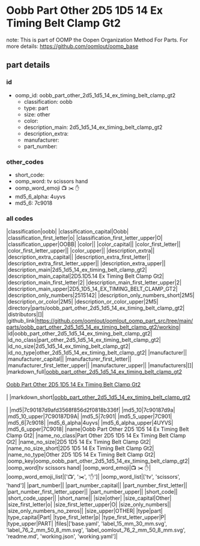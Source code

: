 # Oobb Part Other 2D5 1D5 14 Ex Timing Belt Clamp Gt2  

note: This is part of OOMP the Oopen Organization Method For Parts. For more details: https://github.com/oomlout/oomp_base

##  part details





### id
* oomp_id: oobb_part_other_2d5_1d5_14_ex_timing_belt_clamp_gt2
  * classification: oobb
  * type: part
  * size: other
  * color: 
  * description_main: 2d5_1d5_14_ex_timing_belt_clamp_gt2
  * description_extra: 
  * manufacturer: 
  * part_number: 

### other_codes
* short_code: 
* oomp_word: tv scissors hand
* oomp_word_emoji :tv: :scissors: :hand:
* md5_6_alpha: 4uyvs
* md5_6: 7c9018

### all codes 
|classification|oobb|
|classification_capital|Oobb|
|classification_first_letter|o|
|classification_first_letter_upper|O|
|classification_upper|OOBB|
|color||
|color_capital||
|color_first_letter||
|color_first_letter_upper||
|color_upper||
|description_extra||
|description_extra_capital||
|description_extra_first_letter||
|description_extra_first_letter_upper||
|description_extra_upper||
|description_main|2d5_1d5_14_ex_timing_belt_clamp_gt2|
|description_main_capital|2D5.1D5.14 Ex Timing Belt Clamp Gt2|
|description_main_first_letter|2|
|description_main_first_letter_upper|2|
|description_main_upper|2D5_1D5_14_EX_TIMING_BELT_CLAMP_GT2|
|description_only_numbers|2515142|
|description_only_numbers_short|2M5|
|description_or_color|2M5|
|description_or_color_upper|2M5|
|directory|parts/oobb_part_other_2d5_1d5_14_ex_timing_belt_clamp_gt2|
|distributors|[]|
|github_link|https://github.com/oomlout/oomlout_oomp_part_src/tree/main/parts/oobb_part_other_2d5_1d5_14_ex_timing_belt_clamp_gt2/working|
|id|oobb_part_other_2d5_1d5_14_ex_timing_belt_clamp_gt2|
|id_no_class|part_other_2d5_1d5_14_ex_timing_belt_clamp_gt2|
|id_no_size|2d5_1d5_14_ex_timing_belt_clamp_gt2|
|id_no_type|other_2d5_1d5_14_ex_timing_belt_clamp_gt2|
|manufacturer||
|manufacturer_capital||
|manufacturer_first_letter||
|manufacturer_first_letter_upper||
|manufacturer_upper||
|manufacturers|[]|
|markdown_full|[oobb_part_other_2d5_1d5_14_ex_timing_belt_clamp_gt2](https://github.com/oomlout/oomlout_oomp_part_src/tree/main/parts/oobb_part_other_2d5_1d5_14_ex_timing_belt_clamp_gt2/working)<br>[](https://github.com/oomlout/oomlout_oomp_part_src/tree/main/parts/oobb_part_other_2d5_1d5_14_ex_timing_belt_clamp_gt2/working)<br>[Oobb Part Other 2D5 1D5 14 Ex Timing Belt Clamp Gt2](https://github.com/oomlout/oomlout_oomp_part_src/tree/main/parts/oobb_part_other_2d5_1d5_14_ex_timing_belt_clamp_gt2/working)<br><br>|
|markdown_short|[oobb_part_other_2d5_1d5_14_ex_timing_belt_clamp_gt2](https://github.com/oomlout/oomlout_oomp_part_src/tree/main/parts/oobb_part_other_2d5_1d5_14_ex_timing_belt_clamp_gt2/working)<br><br>|
|md5|7c90187d9afd3568f856d2f0818b336f|
|md5_10|7c90187d9a|
|md5_10_upper|7C90187D9A|
|md5_5|7c901|
|md5_5_upper|7C901|
|md5_6|7c9018|
|md5_6_alpha|4uyvs|
|md5_6_alpha_upper|4UYVS|
|md5_6_upper|7C9018|
|name|Oobb Part Other 2D5 1D5 14 Ex Timing Belt Clamp Gt2|
|name_no_class|Part Other 2D5 1D5 14 Ex Timing Belt Clamp Gt2|
|name_no_size|2D5 1D5 14 Ex Timing Belt Clamp Gt2|
|name_no_size_short|2D5 1D5 14 Ex Timing Belt Clamp Gt2|
|name_no_type|Other 2D5 1D5 14 Ex Timing Belt Clamp Gt2|
|oomp_key|oomp_oobb_part_other_2d5_1d5_14_ex_timing_belt_clamp_gt2|
|oomp_word|tv scissors hand|
|oomp_word_emoji|:tv: :scissors: :hand:|
|oomp_word_emoji_list|[':tv:', ':scissors:', ':hand:']|
|oomp_word_list|['tv', 'scissors', 'hand']|
|part_number||
|part_number_capital||
|part_number_first_letter||
|part_number_first_letter_upper||
|part_number_upper||
|short_code||
|short_code_upper||
|short_name||
|size|other|
|size_capital|Other|
|size_first_letter|o|
|size_first_letter_upper|O|
|size_only_numbers||
|size_only_numbers_no_zeros||
|size_upper|OTHER|
|type|part|
|type_capital|Part|
|type_first_letter|p|
|type_first_letter_upper|P|
|type_upper|PART|
|files|['base.yaml', 'label_15_mm_30_mm.svg', 'label_76_2_mm_50_8_mm.svg', 'label_oomlout_76_2_mm_50_8_mm.svg', 'readme.md', 'working.json', 'working.yaml']|
